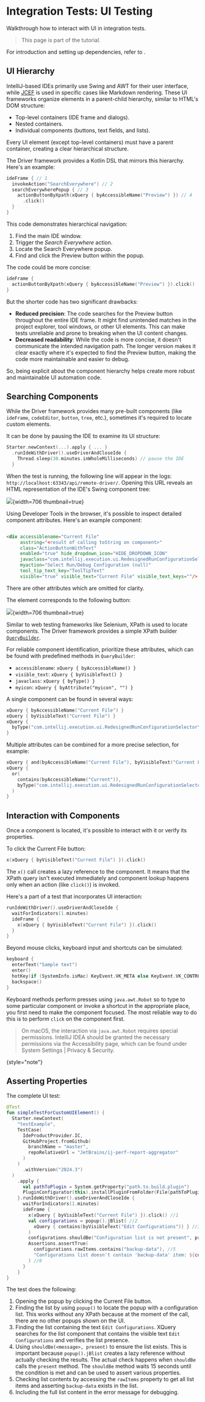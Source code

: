 <!-- Copyright 2000-2025 JetBrains s.r.o. and contributors. Use of this source code is governed by the Apache 2.0 license. -->

# Integration Tests: UI Testing

<primary-label ref="2023.2"/>

<link-summary>Walkthrough how to interact with UI in integration tests.</link-summary>

> This page is part of the [](integration_tests.md) tutorial.

For introduction and setting up dependencies, refer to [](integration_tests_intro.md).

## UI Hierarchy

IntelliJ-based IDEs primarily use Swing and AWT for their user interface, while [JCEF](embedded_browser_jcef.md) is used in specific cases like Markdown rendering.
These UI frameworks organize elements in a parent-child hierarchy, similar to HTML's DOM structure:

* Top-level containers (IDE frame and dialogs).
* Nested containers.
* Individual components (buttons, text fields, and lists).

Every UI element (except top-level containers) must have a parent container, creating a clear hierarchical structure.

The Driver framework provides a Kotlin DSL that mirrors this hierarchy.
Here's an example:

```kotlin
ideFrame { // 1
  invokeAction("SearchEverywhere") // 2
  searchEverywherePopup { // 3
    actionButtonByXpath(xQuery { byAccessibleName("Preview") }) // 4
      .click()
  }
}
```

This code demonstrates hierarchical navigation:

1. Find the main IDE window.
2. Trigger the _Search Everywhere_ action.
3. Locate the <control>Search Everywhere</control> popup.
4. Find and click the <control>Preview</control> button within the popup.

The code could be more concise:

```kotlin
ideFrame {
  actionButtonByXpath(xQuery { byAccessibleName("Preview") }).click()
}
```

But the shorter code has two significant drawbacks:

* **Reduced precision**: The code searches for the <control>Preview</control> button throughout the entire IDE frame.
  It might find unintended matches in the project explorer, tool windows, or other UI elements.
  This can make tests unreliable and prone to breaking when the UI content changes.
* **Decreased readability**: While the code is more concise, it doesn't communicate the intended navigation path.
  The longer version makes it clear exactly where it's expected to find the Preview button, making the code more maintainable and easier to debug.

So, being explicit about the component hierarchy helps create more robust and maintainable UI automation code.

## Searching Components

While the Driver framework provides many pre-built components (like `ideFrame`, `codeEditor`, `button`, `tree`, etc.), sometimes it's required to locate custom elements.

It can be done by pausing the IDE to examine its UI structure:

```kotlin
Starter.newContext(...).apply { ... }
  .runIdeWithDriver().useDriverAndCloseIde {
    Thread.sleep(30.minutes.inWholeMilliseconds) // pause the IDE
  }
```

When the test is running, the following line will appear in the logs: `http://localhost:63343/api/remote-driver/`.
Opening this URL reveals an HTML representation of the IDE's Swing component tree:

![](integration_tests_devtools.png){width=706 thumbnail=true}

Using Developer Tools in the browser, it's possible to inspect detailed component attributes.
Here's an example component:

```html

<div accessiblename="Current File"
     asstring="<result of calling toString on component>"
     class="ActionButtonWithText"
     enabled="true" hide_dropdown_icon="HIDE_DROPDOWN_ICON"
     javaclass="com.intellij.execution.ui.RedesignedRunConfigurationSelector$createCustomComponent$1"
     myaction="Select Run/Debug Configuration (null)"
     tool_tip_text_key="ToolTipText"
     visible="true" visible_text="Current File" visible_text_keys=""/>
```

There are other attributes which are omitted for clarity.

The element corresponds to the following button:

![](integration_tests_ui_sample.png){width=706 thumbnail=true}

Similar to web testing frameworks like Selenium, XPath is used to locate components.
The Driver framework provides a simple XPath builder [`QueryBuilder`](%gh-ic%/platform/remote-driver/test-sdk/src/com/intellij/driver/sdk/ui/QueryBuilder.kt).

For reliable component identification, prioritize these attributes, which can be found with predefined methods in `QueryBuilder`:

- `accessiblename`: `xQuery { byAccessibleName() }`
- `visible_text`: `xQuery { byVisibleText() }`
- `javaclass`: `xQuery { byType() }`
- `myicon`: `xQuery { byAttribute("myicon", "") }`

A single component can be found in several ways:

```kotlin
xQuery { byAccessibleName("Current File") }
xQuery { byVisibleText("Current File") }
xQuery {
  byType("com.intellij.execution.ui.RedesignedRunConfigurationSelector\$createCustomComponent$1")
}
```

Multiple attributes can be combined for a more precise selection, for example:

```kotlin
xQuery { and(byAccessibleName("Current File"), byVisibleText("Current File")) }
xQuery {
  or(
    contains(byAccessibleName("Current")),
    byType("com.intellij.execution.ui.RedesignedRunConfigurationSelector\$createCustomComponent$1")
  )
}
```

## Interaction with Components

Once a component is located, it's possible to interact with it or verify its properties.

To click the <control>Current File</control> button:

```kotlin
x(xQuery { byVisibleText("Current File") }).click()
```

The `x()` call creates a lazy reference to the component.
It means that the XPath query isn't executed immediately and component lookup happens only when an action (like `click()`) is invoked.

Here's a part of a test that incorporates UI interaction:

```kotlin
runIdeWithDriver().useDriverAndCloseIde {
  waitForIndicators(1.minutes)
  ideFrame {
    x(xQuery { byVisibleText("Current File") }).click()
  }
}
```

Beyond mouse clicks, keyboard input and shortcuts can be simulated:

```kotlin
keyboard {
  enterText("Sample text")
  enter()
  hotKey(if (SystemInfo.isMac) KeyEvent.VK_META else KeyEvent.VK_CONTROL, KeyEvent.VK_A)
  backspace()
}
```

Keyboard methods perform presses using `java.awt.Robot` so to type to some particular component or invoke a shortcut in the appropriate place, you first need to make the component focused.
The most reliable way to do this is to perform `click` on the component first.

> On macOS, the interaction via `java.awt.Robot` requires special permissions.
> IntelliJ IDEA should be granted the necessary permissions via the <control>Accessibility</control> page, which can be found under <ui-path>System Settings | Privacy & Security</ui-path>.
>
{style="note"}

## Asserting Properties

The complete UI test:

```kotlin
@Test
fun simpleTestForCustomUIElement() {
  Starter.newContext(
    "testExample",
    TestCase(
      IdeProductProvider.IC,
      GitHubProject.fromGithub(
        branchName = "master",
        repoRelativeUrl = "JetBrains/ij-perf-report-aggregator"
      )
    )
      .withVersion("2024.3")
  )
    .apply {
      val pathToPlugin = System.getProperty("path.to.build.plugin")
      PluginConfigurator(this).installPluginFromFolder(File(pathToPlugin))
    }.runIdeWithDriver().useDriverAndCloseIde {
      waitForIndicators(1.minutes)
      ideFrame {
        x(xQuery { byVisibleText("Current File") }).click() //1
        val configurations = popup().jBlist( //2
          xQuery { contains(byVisibleText("Edit Configurations")) } //3
        )
        configurations.shouldBe("Configuration list is not present", present) //4
        Assertions.assertTrue(
          configurations.rawItems.contains("backup-data"), //5
          "Configurations list doesn't contain 'backup-data' item: ${configurations.rawItems}"
        ) //6
      }
    }
}
```

The test does the following:

1. Opening the popup by clicking the <control>Current File</control> button.
2. Finding the list by using `popup()` to locate the popup with a configuration list.
   This works without any XPath because at the moment of the call, there are no other popups shown on the UI.
3. Finding the list containing the text `Edit Configurations`.
   XQuery searches for the list component that contains the visible text `Edit Configurations` and verifies the list presence.
4. Using `shouldBe(<message>, present)` to ensure the list exists.
   This is important because `popup().jBlist` creates a lazy reference without actually checking the results.
   The actual check happens when `shouldBe` calls the `present` method.
   The `shouldBe` method waits 15 seconds until the condition is met and can be used to assert various properties.
5. Checking list contents by accessing the `rawItems` property to get all list items and asserting `backup-data` exists in the list.
6. Including the full list content in the error message for debugging.


